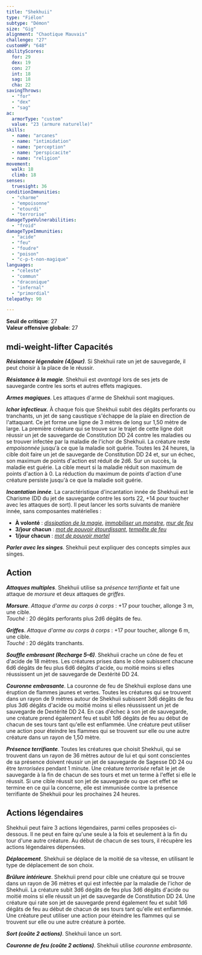 ```yaml
---
title: "Shekhuii"
type: "Fiélon"
subtype: "Démon"
size: "Gig"
alignment: "Chaotique Mauvais"
challenge: "27"
customHP: "648"
abilityScores:
  for: 29
  dex: 19
  con: 27
  int: 18
  sag: 18
  cha: 22
savingThrows:
  - "for"
  - "dex"
  - "sag"
ac:
  armorType: "custom"
  value: "23 (armure naturelle)"
skills:
  - name: "arcanes"
  - name: "intimidation"
  - name: "perception"
  - name: "perspicacite"
  - name: "religion"
movement:
  walk: 18
  climb: 18
senses:
  truesight: 36
conditionImmunities:
  - "charme"
  - "empoisonne"
  - "etourdi"
  - "terrorise"
damageTypeVulnerabilities:
  - "froid"
damageTypeImmunities:
  - "acide"
  - "feu"
  - "foudre"
  - "poison"
  - "c-p-t-non-magique"
languages:
  - "céleste"
  - "commun"
  - "draconique"
  - "infernal"
  - "primordial"
telepathy: 90

---
```

**Seuil de critique**: 27            
**Valeur offensive globale**: 27      
## <v-icon>mdi-weight-lifter</v-icon> Capacités
_**Résistance légendaire (4/jour)**_. Si Shekhuii rate un jet de sauvegarde, il peut choisir à la place de le réussir.

_**Résistance à la magie**_. Shekhuii est _avantagé_ lors de ses jets de sauvegarde contre les sorts et autres effets magiques.

_**Armes magiques**_. Les attaques d'arme de Shekhuii sont magiques.

_**Ichor infectieux**_. À chaque fois que Shekhuii subit des dégâts perforants ou tranchants, un jet de sang caustique s'échappe de la plaie en direction de l'attaquant. Ce jet forme une ligne de 3 mètres de long sur 1,50 mètre de large. La première créature qui se trouve sur le trajet de cette ligne doit réussir un jet de sauvegarde de Constitution DD 24 contre les maladies ou se trouver infectée par la maladie de l'ichor de Shekhuii. La créature reste _empoisonnée_ jusqu'à ce que la maladie soit guérie. Toutes les 24 heures, la cible doit faire un jet de sauvegarde de Constitution DD 24 et, sur un échec, son maximum de points d'action est réduit de 2d6. Sur un succès, la maladie est guérie. La cible meurt si la maladie réduit son maximum de points d'action à 0. La réduction du maximum de points d'action d'une créature persiste jusqu'à ce que la maladie soit guérie.

_**Incantation innée**_. La caractéristique d'incantation innée de Shekhuii est le Charisme (DD du jet de sauvegarde contre les sorts 22, +14 pour toucher avec les attaques de sort). Il peut lancer les sorts suivants de manière innée, sans composantes matérielles :
* **À volonté** : [_dissipation de la magie_](/grimoire/dissipation-de-la-magie/), [_immobiliser un monstre_](/grimoire/immobiliser-un-monstre/), [_mur de feu_](/grimoire/mur-de-feu/)
* **3/jour chacun** : [_mot de pouvoir étourdissant_](/grimoire/mot-de-pouvoir-etourdissant/), [_tempête de feu_](/grimoire/tempete-de-feu/)
* **1/jour chacun** : [_mot de pouvoir mortel_](/grimoire/mot-de-pouvoir-mortel/)

_**Parler avec les singes**_. Shekhuii peut expliquer des concepts simples aux singes.

## Action
_**Attaques multiples**_. Shekhuii utilise sa _présence terrifiante_ et fait une attaque de _morsure_ et deux attaques de _griffes_.

_**Morsure**_. _Attaque d'arme au corps à corps_ : +17 pour toucher, allonge 3 m, une cible.  
_Touché_ : 20 dégâts perforants plus 2d6 dégâts de feu.

_**Griffes**_. _Attaque d'arme au corps à corps_ : +17 pour toucher, allonge 6 m, une cible.  
_Touché_ : 20 dégâts tranchants.

_**Souffle embrasant (Recharge 5–6)**_. Shekhuii crache un cône de feu et d'acide de 18 mètres. Les créatures prises dans le cône subissent chacune 6d6 dégâts de feu plus 6d6 dégâts d'acide, ou moitié moins si elles réussissent un jet de sauvegarde de Dextérité DD 24.

_**Couronne embrasante**_. La couronne de feu de Shekhuii explose dans une éruption de flammes jaunes et vertes. Toutes les créatures qui se trouvent dans un rayon de 9 mètres autour de Shekhuii subissent 3d6 dégâts de feu plus 3d6 dégâts d'acide ou moitié moins si elles réussissent un jet de sauvegarde de Dextérité DD 24. En cas d'échec à son jet de sauvegarde, une créature prend également feu et subit 1d6 dégâts de feu au début de chacun de ses tours tant qu'elle est enflammée. Une créature peut utiliser une action pour éteindre les flammes qui se trouvent sur elle ou une autre créature dans un rayon de 1,50 mètre.

_**Présence terrifiante**_. Toutes les créatures que choisit Shekhuii, qui se trouvent dans un rayon de 36 mètres autour de lui et qui sont conscientes de sa présence doivent réussir un jet de sauvegarde de Sagesse DD 24 ou être _terrorisées_ pendant 1 minute. Une créature _terrorisée_ refait le jet de sauvegarde à la fin de chacun de ses tours et met un terme à l'effet si elle le réussit. Si une cible réussit son jet de sauvegarde ou que cet effet se termine en ce qui la concerne, elle est immunisée contre la présence terrifiante de Shekhuii pour les prochaines 24 heures.

## Actions légendaires
Shekhuii peut faire 3 actions légendaires, parmi celles proposées ci-dessous. Il ne peut en faire qu'une seule à la fois et seulement à la fin du tour d'une autre créature. Au début de chacun de ses tours, il récupère les actions légendaires dépensées.

_**Déplacement**_. Shekhuii se déplace de la moitié de sa vitesse, en utilisant le type de déplacement de son choix.

_**Brûlure intérieure**_. Shekhuii prend pour cible une créature qui se trouve dans un rayon de 36 mètres et qui est infectée par la maladie de l'ichor de Shekhuii. La créature subit 3d6 dégâts de feu plus 3d6 dégâts d'acide ou moitié moins si elle réussit un jet de sauvegarde de Constitution DD 24. Une créature qui rate son jet de sauvegarde prend également feu et subit 1d6 dégâts de feu au début de chacun de ses tours tant qu'elle est enflammée. Une créature peut utiliser une action pour éteindre les flammes qui se trouvent sur elle ou une autre créature à portée.

_**Sort (coûte 2 actions)**_. Shekhuii lance un sort.

_**Couronne de feu (coûte 2 actions)**_. Shekhuii utilise _couronne embrasante_.
